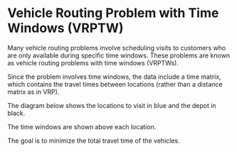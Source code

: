 # Vehicle Routing Problem with Time Windows (VRPTW)

Many vehicle routing problems involve scheduling visits to customers who are only available during specific time windows. 
These problems are known as vehicle routing problems with time windows (VRPTWs).


Since the problem involves time windows, the data include a time matrix, which contains the travel times between locations 
(rather than a distance matrix as in VRP).

The diagram below shows the locations to visit in blue and the depot in black. 

The time windows are shown above each location.

The goal is to minimize the total travel time of the vehicles. 